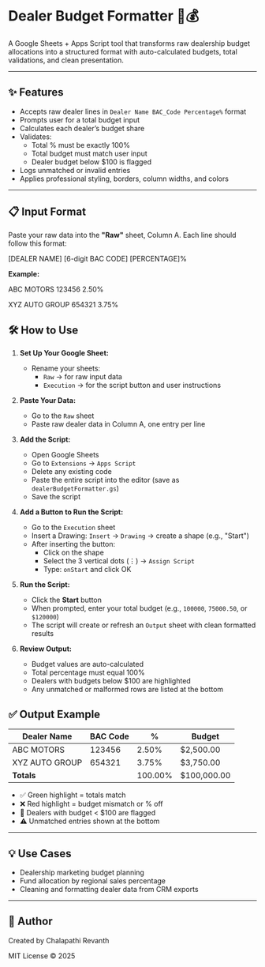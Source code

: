 # Dealer Budget Formatter 🧾💰

A Google Sheets + Apps Script tool that transforms raw dealership budget allocations into a structured format with auto-calculated budgets, total validations, and clean presentation.

---

## ✨ Features

- Accepts raw dealer lines in `Dealer Name BAC_Code Percentage%` format  
- Prompts user for a total budget input  
- Calculates each dealer’s budget share  
- Validates:
  - Total % must be exactly 100%
  - Total budget must match user input
  - Dealer budget below $100 is flagged
- Logs unmatched or invalid entries
- Applies professional styling, borders, column widths, and colors

---

## 📋 Input Format

Paste your raw data into the **"Raw"** sheet, Column A. Each line should follow this format:

[DEALER NAME] [6-digit BAC CODE] [PERCENTAGE]%


**Example:**

ABC MOTORS 123456 2.50%

XYZ AUTO GROUP 654321 3.75%

## 🛠️ How to Use

1. **Set Up Your Google Sheet:**
   - Rename your sheets:
     - `Raw` → for raw input data
     - `Execution` → for the script button and user instructions

2. **Paste Your Data:**
   - Go to the `Raw` sheet
   - Paste raw dealer data in Column A, one entry per line

3. **Add the Script:**
   - Open Google Sheets
   - Go to `Extensions` → `Apps Script`
   - Delete any existing code
   - Paste the entire script into the editor (save as `dealerBudgetFormatter.gs`)
   - Save the script

4. **Add a Button to Run the Script:**
   - Go to the `Execution` sheet
   - Insert a Drawing: `Insert` → `Drawing` → create a shape (e.g., "Start")
   - After inserting the button:
     - Click on the shape
     - Select the 3 vertical dots (⋮) → `Assign Script`
     - Type: `onStart` and click OK

5. **Run the Script:**
   - Click the **Start** button
   - When prompted, enter your total budget (e.g., `100000`, `75000.50`, or `$120000`)
   - The script will create or refresh an `Output` sheet with clean formatted results

6. **Review Output:**
   - Budget values are auto-calculated
   - Total percentage must equal 100%
   - Dealers with budgets below $100 are highlighted
   - Any unmatched or malformed rows are listed at the bottom

## ✅ Output Example

| Dealer Name     | BAC Code | %      | Budget     |
|----------------|----------|--------|------------|
| ABC MOTORS     | 123456   | 2.50%  | $2,500.00  |
| XYZ AUTO GROUP | 654321   | 3.75%  | $3,750.00  |
| **Totals**     |          | 100.00%| $100,000.00|

- ✅ Green highlight = totals match  
- ❌ Red highlight = budget mismatch or % off  
- 🔴 Dealers with budget < $100 are flagged  
- ⚠️ Unmatched entries shown at the bottom

---

## 💡 Use Cases

- Dealership marketing budget planning  
- Fund allocation by regional sales percentage  
- Cleaning and formatting dealer data from CRM exports

---

## 👤 Author

Created by Chalapathi Revanth

MIT License © 2025